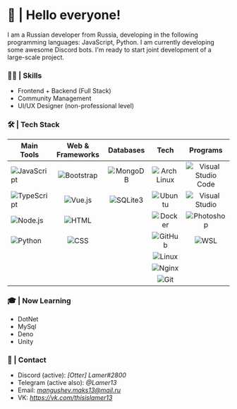 # 👋 | Hello everyone!
I am a Russian developer from Russia, developing in the following programming languages: JavaScript, Python. I am currently developing some awesome Discord bots. I'm ready to start joint development of a large-scale project.

### 👨‍💻 | Skills
*   Frontend + Backend (Full Stack)
*   Community Management
*   UI/UX Designer (non-professional level)

### 🛠️ | Tech Stack
| Main Tools    | Web & Frameworks  | Databases     | Tech  | Programs  |
| ------------- | :---------------: | :-----------: | :---: | :-------: |
|![JavaScript](https://img.shields.io/badge/-JavaScript-2C2F33?style=flat&logo=javascript) | ![Bootstrap](https://img.shields.io/badge/-Bootstrap-2C2F33?style=flat&logo=bootstrap) | ![MongoDB](https://img.shields.io/badge/-MongoDB-2C2F33?style=flat&logo=mongodb) | ![Arch Linux](https://img.shields.io/badge/-Arch%20Linux-2C2F33?style=flat) | ![Visual Studio Code](https://img.shields.io/badge/-Visual%20Studio%20Code-2C2F33?style=flat&logo=visual-studio-code&logoColor=007ACC)
![TypeScript](https://img.shields.io/badge/-TypeScript-2C2F33?style=flat&logo=typescript) | ![Vue.js](https://img.shields.io/badge/-Vue.js-2C2F33?style=flat&logo=vue.js) | ![SQLite3](https://img.shields.io/badge/-SQLite3-2C2F33?style=flat&logo=sqlite) | ![Ubuntu](https://img.shields.io/badge/-Ubuntu-2C2F33?style=flat&logo=ubuntu) | ![Visual Studio](https://img.shields.io/badge/-Visual%20Studio-2C2F33?style=flat&&logo=visual-studio&logoColor=9053cc)
![Node.js](https://img.shields.io/badge/-Node.js-2C2F33?style=flat&logo=node.js) | ![HTML](https://img.shields.io/badge/-HTML-2C2F33?style=flat&logo=HTML5) | | ![Docker](https://img.shields.io/badge/-Docker-2C2F33?style=flat&logo=docker) | ![Photoshop](https://img.shields.io/badge/-Photoshop-2C2F33?style=flat&logo=adobe-photoshop)
![Python](https://img.shields.io/badge/-Python-2C2F33?style=flat&logo=Python) | ![CSS](https://img.shields.io/badge/-CSS-2C2F33?style=flat&logo=CSS3&logoColor=1572B6) | | ![GitHub](https://img.shields.io/badge/-GitHub-2C2F33?style=flat&logo=github) | ![WSL](https://img.shields.io/badge/-WSL-2C2F33?style=flat)
| | | | ![Linux](https://img.shields.io/badge/-Linux-2C2F33?style=flat&logo=linux) |
| | | | ![Nginx](https://img.shields.io/badge/-Nginx-2C2F33?style=flat&logo=nginx)
| | | | ![Git](https://img.shields.io/badge/-Git-2C2F33?style=flat&logo=git)

### 🎓 | Now Learning
*   DotNet
*   MySql
*   Deno
*   Unity

### 🤝 | Contact
*   Discord (active): *[Otter] Lamer#2800*
*   Telegram (active also): *@Lamer13*
*   Email: *mangushev.maks13@mail.ru*
*   VK: *https://vk.com/thisislamer13*